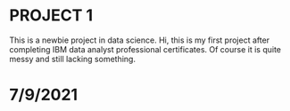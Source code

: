 # PROJECT 1
This is a newbie project in data science.
Hi, this is my first project after completing IBM data analyst professional certificates.
Of course it is quite messy and still lacking something.

# 7/9/2021
